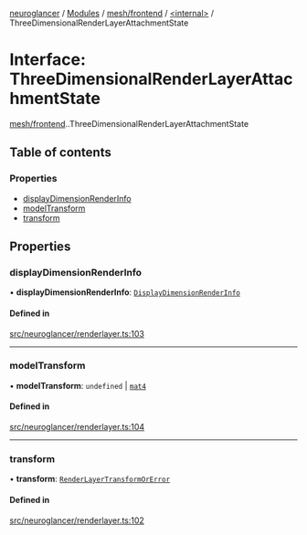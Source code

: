 [neuroglancer](../README.md) / [Modules](../modules.md) / [mesh/frontend](../modules/mesh_frontend.md) / [<internal\>](../modules/mesh_frontend._internal_.md) / ThreeDimensionalRenderLayerAttachmentState

# Interface: ThreeDimensionalRenderLayerAttachmentState

[mesh/frontend](../modules/mesh_frontend.md).[<internal>](../modules/mesh_frontend._internal_.md).ThreeDimensionalRenderLayerAttachmentState

## Table of contents

### Properties

- [displayDimensionRenderInfo](mesh_frontend._internal_.ThreeDimensionalRenderLayerAttachmentState.md#displaydimensionrenderinfo)
- [modelTransform](mesh_frontend._internal_.ThreeDimensionalRenderLayerAttachmentState.md#modeltransform)
- [transform](mesh_frontend._internal_.ThreeDimensionalRenderLayerAttachmentState.md#transform)

## Properties

### displayDimensionRenderInfo

• **displayDimensionRenderInfo**: [`DisplayDimensionRenderInfo`](annotation_base._internal_.DisplayDimensionRenderInfo.md)

#### Defined in

[src/neuroglancer/renderlayer.ts:103](https://github.com/ActiveBrainAtlas2/neuroglancer/blob/1beb5d34/src/neuroglancer/renderlayer.ts#L103)

___

### modelTransform

• **modelTransform**: `undefined` \| [`mat4`](../classes/util_geom.mat4.md)

#### Defined in

[src/neuroglancer/renderlayer.ts:104](https://github.com/ActiveBrainAtlas2/neuroglancer/blob/1beb5d34/src/neuroglancer/renderlayer.ts#L104)

___

### transform

• **transform**: [`RenderLayerTransformOrError`](../modules/annotation_annotation_layer_state._internal_.md#renderlayertransformorerror)

#### Defined in

[src/neuroglancer/renderlayer.ts:102](https://github.com/ActiveBrainAtlas2/neuroglancer/blob/1beb5d34/src/neuroglancer/renderlayer.ts#L102)
